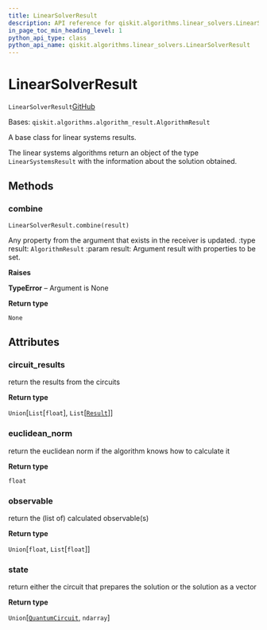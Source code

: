 ```yaml
---
title: LinearSolverResult
description: API reference for qiskit.algorithms.linear_solvers.LinearSolverResult
in_page_toc_min_heading_level: 1
python_api_type: class
python_api_name: qiskit.algorithms.linear_solvers.LinearSolverResult
---
```


# LinearSolverResult

<span id="qiskit.algorithms.linear_solvers.LinearSolverResult" />

`LinearSolverResult`[GitHub](https://github.com/qiskit/qiskit/tree/stable/0.20/qiskit/algorithms/linear_solvers/linear_solver.py "view source code")

Bases: `qiskit.algorithms.algorithm_result.AlgorithmResult`

A base class for linear systems results.

The linear systems algorithms return an object of the type `LinearSystemsResult` with the information about the solution obtained.

## Methods

### combine

<span id="qiskit.algorithms.linear_solvers.LinearSolverResult.combine" />

`LinearSolverResult.combine(result)`

Any property from the argument that exists in the receiver is updated. :type result: `AlgorithmResult` :param result: Argument result with properties to be set.

**Raises**

**TypeError** – Argument is None

**Return type**

`None`

## Attributes

<span id="qiskit.algorithms.linear_solvers.LinearSolverResult.circuit_results" />

### circuit\_results

return the results from the circuits

**Return type**

`Union`\[`List`\[`float`], `List`\[[`Result`](qiskit.result.Result "qiskit.result.result.Result")]]

<span id="qiskit.algorithms.linear_solvers.LinearSolverResult.euclidean_norm" />

### euclidean\_norm

return the euclidean norm if the algorithm knows how to calculate it

**Return type**

`float`

<span id="qiskit.algorithms.linear_solvers.LinearSolverResult.observable" />

### observable

return the (list of) calculated observable(s)

**Return type**

`Union`\[`float`, `List`\[`float`]]

<span id="qiskit.algorithms.linear_solvers.LinearSolverResult.state" />

### state

return either the circuit that prepares the solution or the solution as a vector

**Return type**

`Union`\[[`QuantumCircuit`](qiskit.circuit.QuantumCircuit "qiskit.circuit.quantumcircuit.QuantumCircuit"), `ndarray`]

